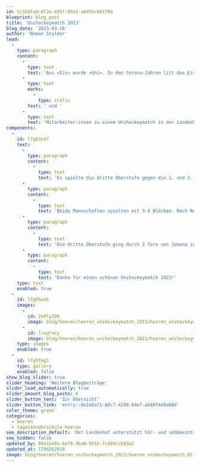 ```yaml
---
id: 5c5bdfad-0f2e-495f-99a1-a0df6c601799
blueprint: blog_post
title: 'Unihockeymatch 2023'
blog_date: '2023-03-16'
author: 'Roman Stalder'
lead:
  -
    type: paragraph
    content:
      -
        type: text
        text: 'Aus «Eis» wurde «Uni». In den Corona-Jahren litt das Eistraining und damit auch das Interesse an einem Eishockeymatch. Stattdessen trafen sich Oberstüfler:innen'
      -
        type: text
        marks:
          -
            type: italic
        text: ' und '
      -
        type: text
        text: 'Mitarbeiter:innen zu einem Unihockeymatch in der Landenhof-Turnhalle.'
components:
  -
    id: lfg83o47
    text:
      -
        type: paragraph
        content:
          -
            type: text
            text: 'Es spielte die dritte Oberstufe gegen die 1. und 2. Oberstufe, beide mit Verstärkung durch Erwachsene. «Warum spielen wir nicht Schüler:innen gegen Erwachsene?» wurde ich gefragt. «Weil wir nicht viele Anmeldungen von Erwachsenen hatten, das hätte eine kleine Mannschaft gegeben», antwortete ich. Darauf die Schülerin: «Habe ich auch gemerkt, die werden alt.»'
      -
        type: paragraph
        content:
          -
            type: text
            text: 'Beide Mannschaften spielten mit 3-4 Blöcken. Nach Regelklärung und Aufwärmen ging es los mit 3 Dritteln à 15 Minuten. Auch die Zuschauer:innen waren eingetroffen und erwarteten den Anpfiff.'
      -
        type: paragraph
        content:
          -
            type: text
            text: 'Die dritte Oberstufe ging durch 2 Tore von Jumana in Führung. Valjeta erhöhte auf 3 Tore und Sara traf für die 2. Oberstufe. 3:1 ging es in die Drittelspause. Im zweiten Drittel trafen Ivan und Selim für die 3. Oberstufe und im letzten, erneut Ivan und Selim. Maico gelang ein schönes Tor auf Assist von Stefan Zimmann. 8:2 endete die Begegnung zugunsten der 3. Oberstufe. Die Stimmung war gut, das Spiel fair und der Einsatz vorbildlich.'
      -
        type: paragraph
        content:
          -
            type: text
            text: 'Danke für einen schönen Unihockeymatch 2023!'
    type: text
    enabled: true
  -
    id: lfg95wdk
    images:
      -
        id: ZvHlyZOO
        image: blog/hoeren/hoeren_unihockeymatch_2023/hoeren_unihockeymatch_01.jpg
      -
        id: lrugracy
        image: blog/hoeren/hoeren_unihockeymatch_2023/hoeren_unihockeymatch_02.jpg
    type: images
    enabled: true
  -
    id: lfg9fmg1
    type: gallery
    enabled: false
show_blog_slider: true
slider_heading: 'Weitere Blogbeiträge'
slider_load_automatically: true
slider_amount_blog_posts: 6
slider_button_text: 'Zur Übersicht'
slider_button_link: 'entry::8e1e8a71-0dc7-4248-84e7-ab40f4e0a88d'
color_theme: green
categories:
  - hoeren
  - tagessonderschule-hoeren
seo_description_default: 'Der Landenhof unterstützt hör- und sehbeeinträchtigte Kinder & Jugendliche in ihrem selbstbestimmten Leben durch Förderung ihrer Fähigkeiten & Entwicklung'
seo_hidden: false
updated_by: 04e1ae9a-6ef8-4ba0-931b-7cd69cc0d3a2
updated_at: 1706262810
image: blog/hoeren/hoeren_unihockeymatch_2023/hoeren_unihockeymatch_01.jpg
---
```

